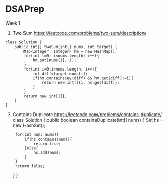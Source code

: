 # DSAPrep

Week 1
1. Two Sum
https://leetcode.com/problems/two-sum/description/

```
class Solution {
    public int[] twoSum(int[] nums, int target) {
        Map<Integer, Integer> hm = new HashMap();
        for(int i=0; i<nums.length; i++){
            hm.put(nums[i], i);
        }
        for(int i=0;i<nums.length; i++){
            int diff=target-nums[i];
            if(hm.containsKey(diff) && hm.get(diff)!=i){
                return new int[]{i, hm.get(diff)};
            }
        }
        return new int[]{};
    }
}
```


3. Contains Duplicate
https://leetcode.com/problems/contains-duplicate/
class Solution {
    public boolean containsDuplicate(int[] nums) {
        Set<Integer> hs = new HashSet();

        for(int num: nums){
            if(hs.contains(num)){
                return true;
            }else{
                hs.add(num);
            }
        }
        return false;
    }
}
